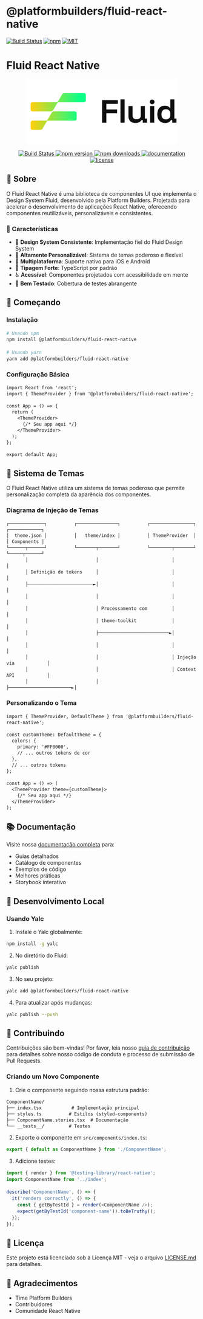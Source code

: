 # @platformbuilders/fluid-react-native

[![Build Status][check-badge]][workflows]
[![npm][npm-badge]][npm]
[![MIT][license-badge]][license]

[npm-badge]: https://img.shields.io/npm/v/@platformbuilders/fluid-react-native.svg
[npm]: https://www.npmjs.com/package/@platformbuilders/fluid-react-native
[license-badge]: https://img.shields.io/dub/l/vibe-d.svg
[license]: https://raw.githubusercontent.com/platformbuilders/fluid-react-native/master/LICENSE.md
[workflows]: https://github.com/platformbuilders/fluid-react-native/actions
[check-badge]: https://github.com/platformbuilders/fluid-react-native/workflows/check/badge.svg

# Fluid React Native

<p align="center">
  <img src="src/assets/images/logo-full-black.png" alt="Fluid React Native" width="400"/>
</p>

<p align="center">
  <a href="https://github.com/platformbuilders/fluid-react-native/actions">
    <img src="https://github.com/platformbuilders/fluid-react-native/workflows/check/badge.svg" alt="Build Status" />
  </a>
  <a href="https://www.npmjs.com/package/@platformbuilders/fluid-react-native">
    <img src="https://img.shields.io/npm/v/@platformbuilders/fluid-react-native.svg" alt="npm version" />
  </a>
  <a href="https://www.npmjs.com/package/@platformbuilders/fluid-react-native">
    <img src="https://img.shields.io/npm/dm/@platformbuilders/fluid-react-native.svg" alt="npm downloads" />
  </a>
  <a href="https://fluid-ds.web.app">
    <img src="https://img.shields.io/badge/docs-website-green" alt="documentation" />
  </a>
  <a href="https://github.com/platformbuilders/fluid-react-native/blob/main/LICENSE.md">
    <img src="https://img.shields.io/github/license/platformbuilders/fluid-react-native" alt="license" />
  </a>
</p>

## 📖 Sobre

O Fluid React Native é uma biblioteca de componentes UI que implementa o Design System Fluid, desenvolvido pela Platform Builders. Projetada para acelerar o desenvolvimento de aplicações React Native, oferecendo componentes reutilizáveis, personalizáveis e consistentes.

### 🌟 Características

- 🎨 **Design System Consistente**: Implementação fiel do Fluid Design System
- 🔧 **Altamente Personalizável**: Sistema de temas poderoso e flexível
- 📱 **Multiplataforma**: Suporte nativo para iOS e Android
- 🎯 **Tipagem Forte**: TypeScript por padrão
- ♿ **Acessível**: Componentes projetados com acessibilidade em mente
- 🧪 **Bem Testado**: Cobertura de testes abrangente

## 🚀 Começando

### Instalação

```bash
# Usando npm
npm install @platformbuilders/fluid-react-native

# Usando yarn
yarn add @platformbuilders/fluid-react-native
```

### Configuração Básica

```tsx
import React from 'react';
import { ThemeProvider } from '@platformbuilders/fluid-react-native';

const App = () => {
  return (
    <ThemeProvider>
      {/* Seu app aqui */}
    </ThemeProvider>
  );
};

export default App;
```

## 🎨 Sistema de Temas

O Fluid React Native utiliza um sistema de temas poderoso que permite personalização completa da aparência dos componentes.

### Diagrama de Injeção de Temas

```
┌─────────────┐          ┌───────────────┐          ┌────────────────┐          ┌────────────┐
│  theme.json │          │   theme/index │          │ ThemeProvider  │          │ Components │
└──────┬──────┘          └───────┬───────┘          └────────┬───────┘          └─────┬──────┘
       │                         │                           │                        │
       │ Definição de tokens     │                           │                        │
       ├────────────────────────►│                           │                        │
       │                         │                           │                        │
       │                         │ Processamento com         │                        │
       │                         │ theme-toolkit             │                        │
       │                         ├──────────────────────────►│                        │
       │                         │                           │                        │
       │                         │                           │ Injeção via            │
       │                         │                           │ Context API            │
       │                         │                           ├───────────────────────►│
```

### Personalizando o Tema

```tsx
import { ThemeProvider, DefaultTheme } from '@platformbuilders/fluid-react-native';

const customTheme: DefaultTheme = {
  colors: {
    primary: '#FF0000',
    // ... outros tokens de cor
  },
  // ... outros tokens
};

const App = () => (
  <ThemeProvider theme={customTheme}>
    {/* Seu app aqui */}
  </ThemeProvider>
);
```

## 📚 Documentação

Visite nossa [documentação completa](https://fluid-ds.web.app) para:
- Guias detalhados
- Catálogo de componentes
- Exemplos de código
- Melhores práticas
- Storybook interativo

## 🧪 Desenvolvimento Local

### Usando Yalc

1. Instale o Yalc globalmente:
```bash
npm install -g yalc
```

2. No diretório do Fluid:
```bash
yalc publish
```

3. No seu projeto:
```bash
yalc add @platformbuilders/fluid-react-native
```

4. Para atualizar após mudanças:
```bash
yalc publish --push
```

## 🤝 Contribuindo

Contribuições são bem-vindas! Por favor, leia nosso [guia de contribuição](CONTRIBUTING.md) para detalhes sobre nosso código de conduta e processo de submissão de Pull Requests.

### Criando um Novo Componente

1. Crie o componente seguindo nossa estrutura padrão:
```
ComponentName/
├── index.tsx           # Implementação principal
├── styles.ts          # Estilos (styled-components)
├── ComponentName.stories.tsx  # Documentação
└── __tests__/         # Testes
```

2. Exporte o componente em `src/components/index.ts`:
```typescript
export { default as ComponentName } from './ComponentName';
```

3. Adicione testes:
```typescript
import { render } from '@testing-library/react-native';
import ComponentName from '../index';

describe('ComponentName', () => {
  it('renders correctly', () => {
    const { getByTestId } = render(<ComponentName />);
    expect(getByTestId('component-name')).toBeTruthy();
  });
});
```

## 📄 Licença

Este projeto está licenciado sob a Licença MIT - veja o arquivo [LICENSE.md](LICENSE.md) para detalhes.

## 🙏 Agradecimentos

- Time Platform Builders
- Contribuidores
- Comunidade React Native
